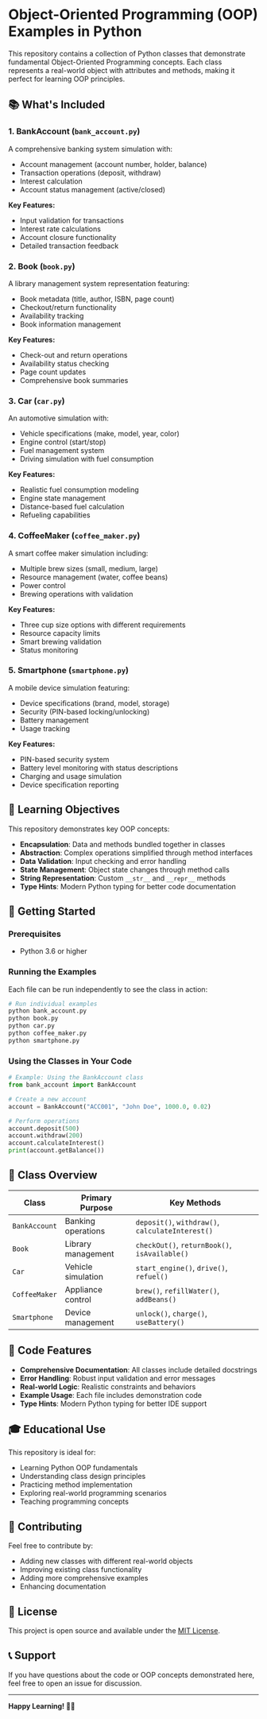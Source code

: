 # Object-Oriented Programming (OOP) Examples in Python

This repository contains a collection of Python classes that demonstrate fundamental Object-Oriented Programming concepts. Each class represents a real-world object with attributes and methods, making it perfect for learning OOP principles.

## 📚 What's Included

### 1. **BankAccount** (`bank_account.py`)
A comprehensive banking system simulation with:
- Account management (account number, holder, balance)
- Transaction operations (deposit, withdraw)
- Interest calculation
- Account status management (active/closed)

**Key Features:**
- Input validation for transactions
- Interest rate calculations
- Account closure functionality
- Detailed transaction feedback

### 2. **Book** (`book.py`)
A library management system representation featuring:
- Book metadata (title, author, ISBN, page count)
- Checkout/return functionality
- Availability tracking
- Book information management

**Key Features:**
- Check-out and return operations
- Availability status checking
- Page count updates
- Comprehensive book summaries

### 3. **Car** (`car.py`)
An automotive simulation with:
- Vehicle specifications (make, model, year, color)
- Engine control (start/stop)
- Fuel management system
- Driving simulation with fuel consumption

**Key Features:**
- Realistic fuel consumption modeling
- Engine state management
- Distance-based fuel calculation
- Refueling capabilities

### 4. **CoffeeMaker** (`coffee_maker.py`)
A smart coffee maker simulation including:
- Multiple brew sizes (small, medium, large)
- Resource management (water, coffee beans)
- Power control
- Brewing operations with validation

**Key Features:**
- Three cup size options with different requirements
- Resource capacity limits
- Smart brewing validation
- Status monitoring

### 5. **Smartphone** (`smartphone.py`)
A mobile device simulation featuring:
- Device specifications (brand, model, storage)
- Security (PIN-based locking/unlocking)
- Battery management
- Usage tracking

**Key Features:**
- PIN-based security system
- Battery level monitoring with status descriptions
- Charging and usage simulation
- Device specification reporting

## 🎯 Learning Objectives

This repository demonstrates key OOP concepts:

- **Encapsulation**: Data and methods bundled together in classes
- **Abstraction**: Complex operations simplified through method interfaces
- **Data Validation**: Input checking and error handling
- **State Management**: Object state changes through method calls
- **String Representation**: Custom `__str__` and `__repr__` methods
- **Type Hints**: Modern Python typing for better code documentation

## 🚀 Getting Started

### Prerequisites
- Python 3.6 or higher

### Running the Examples

Each file can be run independently to see the class in action:

```bash
# Run individual examples
python bank_account.py
python book.py
python car.py
python coffee_maker.py
python smartphone.py
```

### Using the Classes in Your Code

```python
# Example: Using the BankAccount class
from bank_account import BankAccount

# Create a new account
account = BankAccount("ACC001", "John Doe", 1000.0, 0.02)

# Perform operations
account.deposit(500)
account.withdraw(200)
account.calculateInterest()
print(account.getBalance())
```

## 📖 Class Overview

| Class | Primary Purpose | Key Methods |
|-------|----------------|-------------|
| `BankAccount` | Banking operations | `deposit()`, `withdraw()`, `calculateInterest()` |
| `Book` | Library management | `checkOut()`, `returnBook()`, `isAvailable()` |
| `Car` | Vehicle simulation | `start_engine()`, `drive()`, `refuel()` |
| `CoffeeMaker` | Appliance control | `brew()`, `refillWater()`, `addBeans()` |
| `Smartphone` | Device management | `unlock()`, `charge()`, `useBattery()` |

## 🔧 Code Features

- **Comprehensive Documentation**: All classes include detailed docstrings
- **Error Handling**: Robust input validation and error messages
- **Real-world Logic**: Realistic constraints and behaviors
- **Example Usage**: Each file includes demonstration code
- **Type Hints**: Modern Python typing for better IDE support

## 🎓 Educational Use

This repository is ideal for:
- Learning Python OOP fundamentals
- Understanding class design principles
- Practicing method implementation
- Exploring real-world programming scenarios
- Teaching programming concepts

## 🤝 Contributing

Feel free to contribute by:
- Adding new classes with different real-world objects
- Improving existing class functionality
- Adding more comprehensive examples
- Enhancing documentation

## 📄 License

This project is open source and available under the [MIT License](LICENSE).

## 📞 Support

If you have questions about the code or OOP concepts demonstrated here, feel free to open an issue for discussion.

---

**Happy Learning! 🐍✨**
